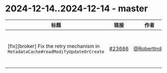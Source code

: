 # 2024-12-14..2024-12-14 - master
| 标题 | 链接 | 作者 | 标签 |
| - | :--: | :--: | - |
| [fix][broker] Fix the retry mechanism in `MetadataCache#readModifyUpdateOrCreate` | [#23686](https://github.com/apache/pulsar/pull/23686) | [@RobertIndie](https://github.com/RobertIndie) | `type/bug` `doc-not-needed` `ready-to-test` `cherry-picked/branch-4.0` `release/4.0.2`  | 
